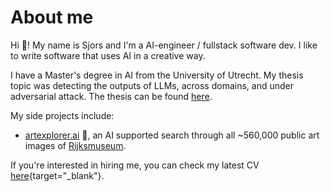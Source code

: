 # About me

Hi 👋! My name is Sjors and I'm a AI-engineer / fullstack software dev.
I like to write software that uses AI in a creative way.

I have a Master's degree in AI from the University of Utrecht.
My thesis topic was detecting the outputs of LLMs, across domains, and under adversarial attack.
The thesis can be found [here](https://studenttheses.uu.nl/handle/20.500.12932/46899).

My side projects include:
- [artexplorer.ai](https://artexplorer.ai) 🎨, an AI supported search through all ~560,000 public art images of [Rijksmuseum](https://www.rijksmuseum.nl/en).

If you're interested in hiring me, you can check my latest CV [here](/cv.pdf){target="_blank"}.
